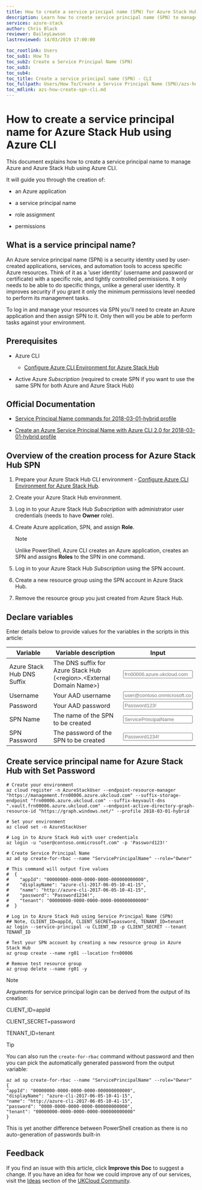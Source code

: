 ```yaml
---
title: How to create a service principal name (SPN) for Azure Stack Hub using Azure CLI | UKCloud Ltd
description: Learn how to create service principal name (SPN) to manage your Azure Stack Hub using Azure CLI
services: azure-stack
author: Chris Black
reviewer: BaileyLawson
lastreviewed: 14/03/2019 17:00:00

toc_rootlink: Users
toc_sub1: How To
toc_sub2: Create a Service Principal Name (SPN)
toc_sub3:
toc_sub4:
toc_title: Create a service principal name (SPN) - CLI
toc_fullpath: Users/How To/Create a Service Principal Name (SPN)/azs-how-create-spn-cli.md
toc_mdlink: azs-how-create-spn-cli.md
---
```


# How to create a service principal name for Azure Stack Hub using Azure CLI

This document explains how to create a service principal name to manage Azure and Azure Stack Hub using Azure CLI.

It will guide you through the creation of:

- an Azure application

- a service principal name

- role assignment

- permissions

## What is a service principal name?

An Azure service principal name (SPN) is a security identity used by user-created applications, services, and automation tools to access specific Azure resources. Think of it as a 'user identity' (username and password or certificate) with a specific role, and tightly controlled permissions. It only needs to be able to do specific things, unlike a general user identity. It improves security if you grant it only the minimum permissions level needed to perform its management tasks.

To log in and manage your resources via SPN you'll need to create an Azure application and then assign SPN to it. Only then will you be able to perform tasks against your environment.

## Prerequisites

- Azure CLI

  - [Configure Azure CLI Environment for Azure Stack Hub](azs-how-configure-cli.md)

- Active Azure *Subscription* (required to create SPN if you want to use the same SPN for both Azure and Azure Stack Hub)

## Official Documentation

- [Service Principal Name commands for 2018-03-01-hybrid profile](https://docs.microsoft.com/en-us/cli/azure/ad/sp?view=azure-cli-2018-03-01-hybrid)

- [Create an Azure Service Principal Name with Azure CLI 2.0 for 2018-03-01-hybrid profile](azs-how-create-spn-cli.md)

## Overview of the creation process for Azure Stack Hub SPN

1. Prepare your Azure Stack Hub CLI environment - [Configure Azure CLI Environment for Azure Stack Hub](azs-how-configure-cli.md).

2. Create your Azure Stack Hub environment.

3. Log in to your Azure Stack Hub *Subscription* with administrator user credentials (needs to have **Owner** role).

4. Create Azure application, SPN, and assign **Role**.

    > [!NOTE]
    > Unlike PowerShell, Azure CLI creates an Azure application, creates an SPN and assigns **Roles** to the SPN in one command.

5. Log in to your Azure Stack Hub *Subscription* using the SPN account.

6. Create a new resource group using the SPN account in Azure Stack Hub.

7. Remove the resource group you just created from Azure Stack Hub.


## Declare variables

Enter details below to provide values for the variables in the scripts in this article:

| Variable  | Variable description                                      | Input            |
|-----------------|-----------------------------------------------------------|------------------|
| Azure Stack Hub DNS Suffix | The DNS suffix for Azure Stack Hub (&lt;region&gt;.&lt;External Domain Name&gt;)  | <form oninput="result.value=dnssuffix.value;result2.value=dnssuffix.value;result3.value=dnssuffix.value" id="dnssuffix" style="display: inline;"><input type="text" id="dnssuffix" name="dnssuffix" style="display: inline;" placeholder="frn00006.azure.ukcloud.com"/></form> |
| Username               | Your AAD username                                                             | <form oninput="result.value=username.value" id="username" style="display: inline;"><input type="text" id="username" name="username" style="display: inline;" placeholder="user@contoso.onmicrosoft.com"/></form> |
| Password               | Your AAD password                                                             | <form oninput="result.value=password.value" id="password" style="display: inline;"><input type="text" id="password" name="password" style="display: inline;" placeholder="Password123!"/></form> |
| SPN Name               | The name of the SPN to be created                                             | <form oninput="result.value=spnname.value" id="spnname" style="display: inline;"><input type="text" id="spnname" name="spnname" style="display: inline;" placeholder="ServicePrincipalName"/></form> |
| SPN Password           | The password of the SPN to be created                                         | <form oninput="result.value=spnpass.value" id="spnpass" style="display: inline;"><input type="text" id="spnpass" name="spnpass" style="display: inline;" placeholder="Password1234!"/></form> |

## Create service principal name for Azure Stack Hub with **Set Password**

<pre><code class="lang-azurecli hljs"># Create your environment
az cloud register -n AzureStackUser --endpoint-resource-manager "https://management.<output form="dnssuffix" name="result" style="display: inline;">frn00006.azure.ukcloud.com</output>" --suffix-storage-endpoint "<output form="dnssuffix" name="result2" style="display: inline;">frn00006.azure.ukcloud.com</output>" --suffix-keyvault-dns ".vault.<output form="dnssuffix" name="result3" style="display: inline;">frn00006.azure.ukcloud.com</output>" --endpoint-active-directory-graph-resource-id "https://graph.windows.net/" --profile 2018-03-01-hybrid

# Set your environment
az cloud set -n AzureStackUser

# Log in to Azure Stack Hub with user credentials
az login -u "<output form="username" name="result" style="display: inline;">user@contoso.onmicrosoft.com</output>" -p '<output form="password" name="result" style="display: inline;">Password123!</output>'

# Create Service Principal Name
az ad sp create-for-rbac --name "<output form="spnname" name="result" style="display: inline;">ServicePrincipalName</output>" --role="Owner"

# This command will output five values
#  {
#    "appId": "00000000-0000-0000-0000-000000000000",
#    "displayName": "azure-cli-2017-06-05-10-41-15",
#    "name": "http://azure-cli-2017-06-05-10-41-15",
#    "password": "Password1234!",
#    "tenant": "00000000-0000-0000-0000-000000000000"
#  }

# Log in to Azure Stack Hub using Service Principal Name (SPN)
## Note, CLIENT_ID=appId, CLIENT_SECRET=password, TENANT_ID=tenant
az login --service-principal -u CLIENT_ID -p CLIENT_SECRET --tenant TENANT_ID

# Test your SPN account by creating a new resource group in Azure Stack Hub
az group create --name rg01 --location frn00006

# Remove test resource group
az group delete --name rg01 -y</code></pre>

> [!NOTE]
> Arguments for service principal login can be derived from the output of its creation:
>
> CLIENT_ID=appId
>
> CLIENT_SECRET=password
>
> TENANT_ID=tenant

> [!TIP]
> You can also run the `create-for-rbac` command without password and then you can pick the automatically generated password from the output variable:
>
> ```azurecli
> az ad sp create-for-rbac --name "ServicePrincipalName" --role="Owner"
> {
> "appId": "00000000-0000-0000-0000-000000000000",
> "displayName": "azure-cli-2017-06-05-10-41-15",
> "name": "http://azure-cli-2017-06-05-10-41-15",
> "password": "0000-0000-0000-0000-000000000000",
> "tenant": "00000000-0000-0000-0000-000000000000"
> }
> ```
>
> This is yet another difference between PowerShell creation as there is no auto-generation of passwords built-in

## Feedback

If you find an issue with this article, click **Improve this Doc** to suggest a change. If you have an idea for how we could improve any of our services, visit the [Ideas](https://community.ukcloud.com/ideas) section of the [UKCloud Community](https://community.ukcloud.com).
